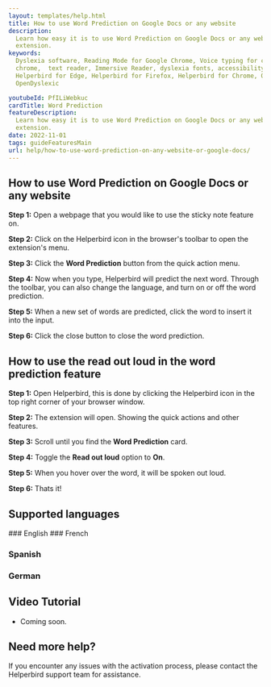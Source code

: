 ```yaml
---
layout: templates/help.html
title: How to use Word Prediction on Google Docs or any website
description:
  Learn how easy it is to use Word Prediction on Google Docs or any website with Helperbirds browser
  extension.
keywords:
  Dyslexia software, Reading Mode for Google Chrome, Voice typing for chrome, Text to speech for
  chrome,  text reader, Immersive Reader, dyslexia fonts, accessibility software, dyslexia software,
  Helperbird for Edge, Helperbird for Firefox, Helperbird for Chrome, Opendyslexic for Chrome,
  OpenDyslexic

youtubeId: PfILiWebkuc
cardTitle: Word Prediction
featureDescription:
  Learn how easy it is to use Word Prediction on Google Docs or any website with Helperbirds browser
  extension.
date: 2022-11-01
tags: guideFeaturesMain
url: help/how-to-use-word-prediction-on-any-website-or-google-docs/
---
```



## How to use Word Prediction on Google Docs or any website

**Step 1:** Open a webpage that you would like to use the sticky note feature on.

**Step 2:** Click on the Helperbird icon in the browser's toolbar to open the extension's menu.

**Step 3:** Click the **Word Prediction** button from the quick action menu.

**Step 4:** Now when you type, Helperbird will predict the next word. Through the toolbar, you can also change the language, and turn on or off the word prediction.

**Step 5:** When a new set of words are predicted, click the word to insert it into the input.

**Step 6:** Click the close button to close the word prediction.




## How to use the read out loud in the word prediction feature

**Step 1:** Open Helperbird, this is done by clicking the Helperbird icon in the top right corner of your browser window.

**Step 2:** The extension will open. Showing the quick actions and other features.

**Step 3:** Scroll until you find the **Word Prediction** card.

**Step 4:** Toggle the **Read out loud** option to **On**.

**Step 5:** When you hover over the word, it will be spoken out loud.

**Step 6:** Thats it!





## Supported languages

### English
### French
### Spanish
### German


## Video Tutorial

- Coming soon.

## Need more help?

If you encounter any issues with the activation process, please contact the Helperbird support team for assistance.
